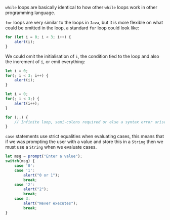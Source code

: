 `while` loops are basically identical to how other `while` loops work in other programming language.

`for` loops are very similar to the loops in `Java`, but it is more flexible on what could be omitted in the loop, a standard `for` loop could look like:
```javascript
for (let i = 0; i < 3; i++) {
	alert(i);
}
```
We could omit the initialisation of `i`, the condition tied to the loop and also the increment of `i`, or emit everything:
```javascript
let i = 0;
for(; i < 3; i++) {
	alert(i);
}
```

```javascript
let i = 0;
for(; i < 3;) {
	alert(i++);
}
```

```javascript
for (;;) {
	// Infinite loop, semi-colons required or else a syntax error arises
}
```
`case` statements use strict equalities when evaluating cases, this means that if we was prompting the user with a value and store this in a `String` then we must use a `String` when we evaluate cases.
```javascript
let msg = prompt("Enter a value");
switch(msg) {
	case '0':
	case '1':
		alert("0 or 1");
		break;
	case '2':
		alert("2");
		break;
	case 3:
		alert("Never executes");
		break;
}
```